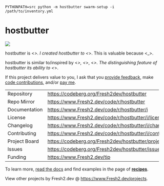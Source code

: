 ```
PYTHONPATH=src python -m hostbutter swarm-setup -i /path/to/inventory.yml
```

# hostbutter

![](https://img.fresh2.dev/fresh2dev.svg)

hostbutter is <_>. I created hostbutter to <_>. This is valuable because <_>.

hostbutter is similar to/inspired by <_>, <_>, <_>. The distinguishing feature of hostbutter its ability to <_>.

If this project delivers value to you, I ask that you [provide feedback](https://codeberg.org/Fresh2dev/hostbutter/issues), make [code contributions](https://www.Fresh2.dev/code/r/hostbutter/i/contributing), and/or [pay me](https://www.Fresh2.dev/tip).

|               |                           |
| ------------- | ------------------------- |
| Repository    | https://codeberg.org/Fresh2dev/hostbutter              |
| Repo Mirror   | https://www.Fresh2.dev/code/r/hostbutter           |
| Documentation | https://www.Fresh2.dev/code/r/hostbutter/i              |
| License       | https://www.Fresh2.dev/code/r/hostbutter/i/license      |
| Changelog     | https://www.Fresh2.dev/code/r/hostbutter/i/changelog    |
| Contributing  | https://www.Fresh2.dev/code/r/hostbutter/i/contributing |
| Project Board | https://codeberg.org/Fresh2dev/hostbutter/projects     |
| Issues        | https://codeberg.org/Fresh2dev/hostbutter/issues       |
| Funding       | https://www.Fresh2.dev/tip           |

To learn more, [read the docs]() and find examples in the page of [**recipes**](https://www.Fresh2.dev/code/r/hostbutter/i/recipes).

View other projects by Fresh2.dev @ https://www.Fresh2.dev/projects.
